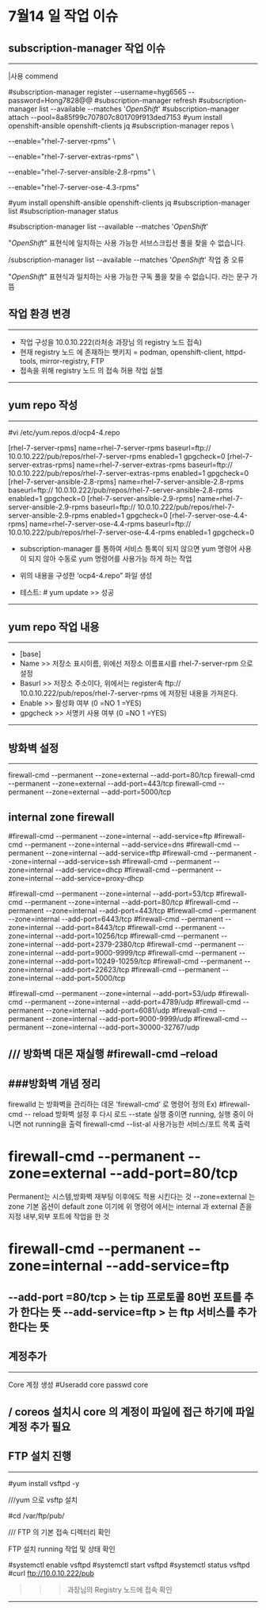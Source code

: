 # 7월14 일 작업 이슈
## subscription-manager 작업 이슈

------
|사용 commend

#subscription-manager register --username=hyg6565 --password=Hong7828@@
#subscription-manager refresh
#subscription-manager list --available --matches '*OpenShift*'
#subscription-manager attach --pool=8a85f99c707807c801709f913ded7153
#yum install openshift-ansible openshift-clients jq
#subscription-manager repos     \
   
   --enable="rhel-7-server-rpms"      \
   
   --enable="rhel-7-server-extras-rpms"      \
   
   --enable="rhel-7-server-ansible-2.8-rpms"      \
  
  --enable="rhel-7-server-ose-4.3-rpms"

#yum install openshift-ansible openshift-clients jq
#subscription-manager list
#subscription-manager status



#subscription-manager list --available --matches '*OpenShift*'

"*OpenShift*" 표현식에 일치하는 사용 가능한 서브스크립션 풀을 찾을 수 없습니다.

/subscription-manager list --available --matches '*OpenShift*' 작업 중 오류

"*OpenShift*" 표현식과 일치하는 사용 가능한 구독 풀을 찾을 수 없습니다. 라는 문구 가 뜸

## 작업 환경 변경
------
- 작업 구성을 10.0.10.222(라처송 과장님 의 registry 노드 접속)
- 현재 registry 노드 에 존재하는 팻키지 = podman, openshift-client, httpd-tools, mirror-registry, FTP
- 접속을 위해 registry 노드 의 접속 허용 작업 실핼
-----

## yum repo 작성
-----
#vi /etc/yum.repos.d/ocp4-4.repo 

[rhel-7-server-rpms]
name=rhel-7-server-rpms
baseurl=ftp:// 10.0.10.222/pub/repos/rhel-7-server-rpms
enabled=1
gpgcheck=0
[rhel-7-server-extras-rpms]
name=rhel-7-server-extras-rpms
baseurl=ftp:// 10.0.10.222/pub/repos/rhel-7-server-extras-rpms
enabled=1
gpgcheck=0
[rhel-7-server-ansible-2.8-rpms]
name=rhel-7-server-ansible-2.8-rpms
baseurl=ftp:// 10.0.10.222/pub/repos/rhel-7-server-ansible-2.8-rpms
enabled=1
gpgcheck=0
[rhel-7-server-ansible-2.9-rpms]
name=rhel-7-server-ansible-2.9-rpms
baseurl=ftp:// 10.0.10.222/pub/repos/rhel-7-server-ansible-2.9-rpms
enabled=1
gpgcheck=0
[rhel-7-server-ose-4.4-rpms]
name=rhel-7-server-ose-4.4-rpms
baseurl=ftp:// 10.0.10.222/pub/repos/rhel-7-server-ose-4.4-rpms
enabled=1
gpgcheck=0


- subscription-manager 를 통하여 서비스 틍록이 되지 않으면 yum 명령어 사용이 되지 
않아 수동로 yum 명령어를 사용가능 하게 하는 작업 

- 위의 내용을 구성한 ‘ocp4-4.repo” 파일 생성
- 테스트: # yum update   >> 성공 
-----

## yum repo 작업 내용
------
- [base]
- Name    >> 저장소 표시이름, 위에선 저장소 이름표시를 rhel-7-server-rpm 으로 설정
- Basurl    >> 저장소 주소이다, 위에서는 register속 ftp:// 10.0.10.222/pub/repos/rhel-7-server-rpms 에 저장된 내용을 가져온다.
- Enable    >> 활성화 여부 (0 =NO 1 =YES)
- gpgcheck   >> 서명키 사용 여부 (0 =NO 1 =YES)
------

## 방화벽 설정
-----

firewall-cmd --permanent --zone=external --add-port=80/tcp
firewall-cmd --permanent --zone=external --add-port=443/tcp
firewall-cmd --permanent --zone=external --add-port=5000/tcp

## internal zone firewall
#firewall-cmd --permanent --zone=internal --add-service=ftp
#firewall-cmd --permanent --zone=internal --add-service=dns
#firewall-cmd --permanent --zone=internal --add-service=tftp
#firewall-cmd --permanent --zone=internal --add-service=ssh
#firewall-cmd --permanent --zone=internal --add-service=dhcp
#firewall-cmd --permanent --zone=internal --add-service=proxy-dhcp

#firewall-cmd --permanent --zone=internal --add-port=53/tcp
#firewall-cmd --permanent --zone=internal --add-port=80/tcp
#firewall-cmd --permanent --zone=internal --add-port=443/tcp
#firewall-cmd --permanent --zone=internal --add-port=6443/tcp
#firewall-cmd --permanent --zone=internal --add-port=8443/tcp
#firewall-cmd --permanent --zone=internal --add-port=10256/tcp
#firewall-cmd --permanent --zone=internal --add-port=2379-2380/tcp
#firewall-cmd --permanent --zone=internal --add-port=9000-9999/tcp
#firewall-cmd --permanent --zone=internal --add-port=10249-10259/tcp
#firewall-cmd --permanent --zone=internal --add-port=22623/tcp
#firewall-cmd --permanent --zone=internal --add-port=5000/tcp

#firewall-cmd --permanent --zone=internal --add-port=53/udp
#firewall-cmd --permanent --zone=internal --add-port=4789/udp
#firewall-cmd --permanent --zone=internal --add-port=6081/udp
#firewall-cmd --permanent --zone=internal --add-port=9000-9999/udp
#firewall-cmd --permanent --zone=internal --add-port=30000-32767/udp

/// 방화벽 대몬 재실행
#firewall-cmd –reload 
-----

###방화벽 개념 정리
-----
 firewalld 는 방화벽을 관리하는 데몬 ‘firewall-cmd’ 로 명령어 정의
Ex) #firewall-cmd -- reload    방화벽 설정 후 다시 로드
             --state     실행 중이면 running, 실행 중이 아니면 not running을 출력
firewall-cmd --list-al   사용가능한 서비스/포트 목록 출력
# firewall-cmd --permanent --zone=external --add-port=80/tcp
 Permanent는 시스템,방화벽 재부팅 이후에도 적용 시킨다는 것 
--zone=external 는 zone 기본 옵션이 default zone 이기에 위 명령어 에서는 internal 과 external 존을 지정
내부,외부 포트에 작업을 한 것
# firewall-cmd --permanent --zone=internal --add-service=ftp
   --add-port =80/tcp    >   는 tip 프로토콜 80번 포트를 추가 한다는 뜻
   --add-service=ftp    > 는 ftp 서비스를 추가한다는 뜻
-----

## 계정추가
-----
Core 계정 생성
#Useradd core passwd core

/ coreos 설치시 core 의 계정이 파일에 접근 하기에 파일 계정 추가 필요
-----

## FTP 설치 진행 
-----
#yum install vsftpd -y   

///yum 으로 vsftp 설치

#cd /var/ftp/pub/     

/// FTP 의 기본 접속 디렉터리 확인

FTP 설치 running 작업 및 상태 확인

#systemctl enable vsftpd
#systemctl start vsftpd
#systemctl status vsftpd
#curl ftp://10.0.10.222/pub 
>>> 과장님의 Registry 노드에 접속 확인
-----

 






